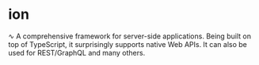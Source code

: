 # ion

∿ A comprehensive framework for server-side applications. Being built on top of
TypeScript, it surprisingly supports native Web APIs. It can also be used for
REST/GraphQL and many others.
